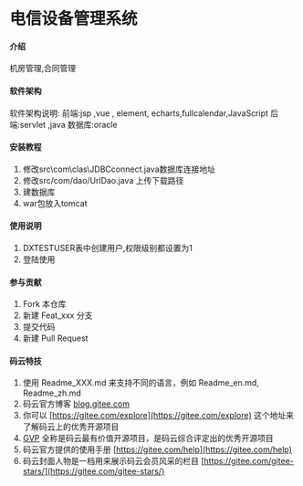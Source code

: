 # 电信设备管理系统

#### 介绍
机房管理,合同管理

#### 软件架构
软件架构说明:
前端:jsp ,vue , element, echarts,fullcalendar,JavaScript
后端:servlet ,java
数据库:oracle


#### 安装教程

1.  修改src\com\clas\JDBCconnect.java数据库连接地址
2.  修改src/com/dao/UrlDao.java 上传下载路径
3.  建数据库
4.  war包放入tomcat

#### 使用说明

1.  DXTESTUSER表中创建用户,权限级别都设置为1
2. 登陆使用

#### 参与贡献

1.  Fork 本仓库
2.  新建 Feat_xxx 分支
3.  提交代码
4.  新建 Pull Request


#### 码云特技

1.  使用 Readme\_XXX.md 来支持不同的语言，例如 Readme\_en.md, Readme\_zh.md
2.  码云官方博客 [blog.gitee.com](https://blog.gitee.com)
3.  你可以 [https://gitee.com/explore](https://gitee.com/explore) 这个地址来了解码云上的优秀开源项目
4.  [GVP](https://gitee.com/gvp) 全称是码云最有价值开源项目，是码云综合评定出的优秀开源项目
5.  码云官方提供的使用手册 [https://gitee.com/help](https://gitee.com/help)
6.  码云封面人物是一档用来展示码云会员风采的栏目 [https://gitee.com/gitee-stars/](https://gitee.com/gitee-stars/)
